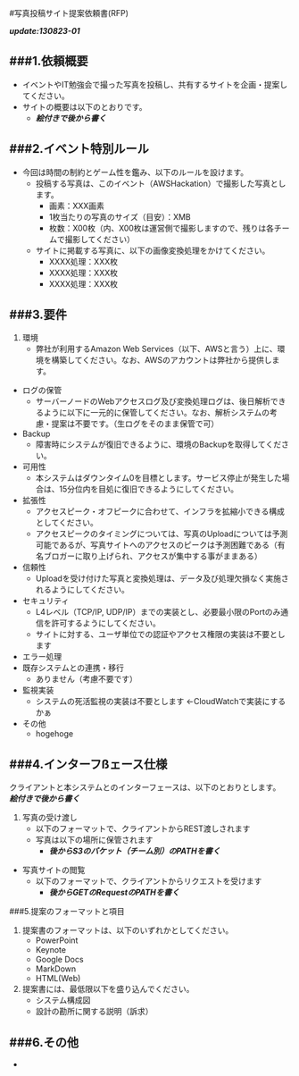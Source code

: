#写真投稿サイト提案依頼書(RFP)

***update:130823-01***


###1.依頼概要
---
* イベントやIT勉強会で撮った写真を投稿し、共有するサイトを企画・提案してください。
* サイトの概要は以下のとおりです。
	* ***絵付きで後から書く***

###2.イベント特別ルール
---

* 今回は時間の制約とゲーム性を鑑み、以下のルールを設けます。
	- 投稿する写真は、このイベント（AWSHackation）で撮影した写真とします。
		- 画素：XXX画素
		- 1枚当たりの写真のサイズ（目安）：XMB
		- 枚数：X00枚（内、X00枚は運営側で撮影しますので、残りは各チームで撮影してください）
	- サイトに掲載する写真に、以下の画像変換処理をかけてください。
		- XXXX処理：XXX枚
		- XXXX処理：XXX枚
		- XXXX処理：XXX枚


###3.要件
---

1. 環境
	* 弊社が利用するAmazon Web Services（以下、AWSと言う）上に、環境を構築してください。なお、AWSのアカウントは弊社から提供します。
* ログの保管
	* サーバーノードのWebアクセスログ及び変換処理ログは、後日解析できるように以下に一元的に保管してください。なお、解析システムの考慮・提案は不要です。（生ログをそのまま保管で可）
* Backup
	* 障害時にシステムが復旧できるように、環境のBackupを取得してください。
* 可用性
	* 本システムはダウンタイム0を目標とします。サービス停止が発生した場合は、15分位内を目処に復旧できるようにしてください。
* 拡張性
	* アクセスピーク・オフピークに合わせて、インフラを拡縮小できる構成としてください。
	* アクセスピークのタイミングについては、写真のUploadについては予測可能であるが、写真サイトへのアクセスのピークは予測困難である（有名ブロガーに取り上げられ、アクセスが集中する事がままある）
* 信頼性
	* Uploadを受け付けた写真と変換処理は、データ及び処理欠損なく実施されるようにしてください。
* セキュリティ
	* L4レベル（TCP/IP, UDP/IP）までの実装とし、必要最小限のPortのみ通信を許可するようにしてください。
	* サイトに対する、ユーザ単位での認証やアクセス権限の実装は不要とします
* エラー処理
* 既存システムとの連携・移行
	* ありません（考慮不要です）
* 監視実装
	* システムの死活監視の実装は不要とします ←CloudWatchで実装にするかぁ
* その他
	* hogehoge

###4.インターフßェース仕様
---
クライアントと本システムとのインターフェースは、以下のとおりとします。  
***絵付きで後から書く***

1. 写真の受け渡し
	- 以下のフォーマットで、クライアントからREST渡しされます
	- 写真は以下の場所に保管されます
		- ***後からS3のバケット（チーム別）のPATHを書く***
	
* 写真サイトの閲覧	
	- 以下のフォーマットで、クライアントからリクエストを受けます
		- ***後からGETのRequestのPATHを書く***

###5.提案のフォーマットと項目
1. 提案書のフォーマットは、以下のいずれかとしてください。
	* PowerPoint
	* Keynote
	* Google Docs
	* MarkDown
	* HTML(Web)
2. 提案書には、最低限以下を盛り込んでください。
	* システム構成図
	* 設計の勘所に関する説明（訴求）

###6.その他
---
* 